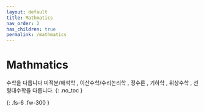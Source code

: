 ```yaml
---
layout: default
title: Mathmatics
nav_order: 2
has_children: true
permalink: /mathmatics
---
```


# Mathmatics
수학을 다룹니다
미적분/해석학 , 이산수학/수리논리학 , 정수론 , 기하학 , 위상수학 , 선형대수학을 다룹니다.
{: .no_toc }


{: .fs-6 .fw-300 }
